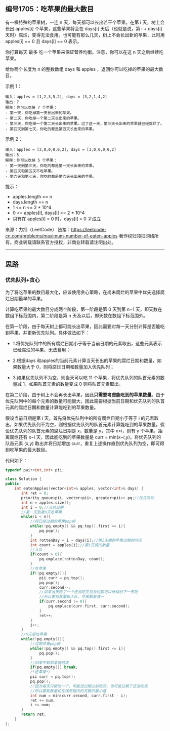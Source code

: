 ## 编号1705：吃苹果的最大数目

有一棵特殊的苹果树，一连 n 天，每天都可以长出若干个苹果。在第 i 天，树上会长出 apples[i] 个苹果，这些苹果将会在 days[i] 天后（也就是说，第 i + days[i] 天时）腐烂，变得无法食用。也可能有那么几天，树上不会长出新的苹果，此时用 apples[i] == 0 且 days[i] == 0 表示。

你打算每天 最多 吃一个苹果来保证营养均衡。注意，你可以在这 n 天之后继续吃苹果。

给你两个长度为 n 的整数数组 days 和 apples ，返回你可以吃掉的苹果的最大数目。



示例 1：
```
输入：apples = [1,2,3,5,2], days = [3,2,1,4,2]
输出：7
解释：你可以吃掉 7 个苹果：
- 第一天，你吃掉第一天长出来的苹果。
- 第二天，你吃掉一个第二天长出来的苹果。
- 第三天，你吃掉一个第二天长出来的苹果。过了这一天，第三天长出来的苹果就已经腐烂了。
- 第四天到第七天，你吃的都是第四天长出来的苹果。
```
示例 2：
```
输入：apples = [3,0,0,0,0,2], days = [3,0,0,0,0,2]
输出：5
解释：你可以吃掉 5 个苹果：
- 第一天到第三天，你吃的都是第一天长出来的苹果。
- 第四天和第五天不吃苹果。
- 第六天和第七天，你吃的都是第六天长出来的苹果。
```
提示：

* apples.length == n
* days.length == n
* 1 <= n <= 2 * 10^4
* 0 <= apples[i], days[i] <= 2 * 10^4
* 只有在 apples[i] = 0 时，days[i] = 0 才成立

来源：力扣（LeetCode）
链接：https://leetcode-cn.com/problems/maximum-number-of-eaten-apples
著作权归领扣网络所有。商业转载请联系官方授权，非商业转载请注明出处。

---
## 思路

### 优先队列+贪心

为了将吃苹果的数目最大化，应该使用贪心策略，在尚未腐烂的苹果中优先选择腐烂日期最早的苹果。

计算吃苹果的最大数目分成两个阶段，第一阶段是第 0 天到第 n−1 天，即天数在数组下标范围内，第二阶段是第 n 天及以后，即天数在数组下标范围外。

在第一阶段，由于每天树上都可能长出苹果，因此需要对每一天分别计算是否能吃到苹果，并更新优先队列。具体做法如下：

* 1.将优先队列中的所有腐烂日期小于等于当前日期的元素取出，这些元素表示已经腐烂的苹果，无法食用；

* 2.根据days 和apples的当前元素计算当天长出的苹果的腐烂日期和数量，如果数量大于 0，则将腐烂日期和数量加入优先队列；

* 3.如果优先队列不为空，则当天可以吃 11 个苹果，将优先队列的队首元素的数量减 1，如果队首元素的数量变成 0 则将队首元素取出。

在第二阶段，由于树上不会再长出苹果，因此**只需要考虑能吃到的苹果数量**。由于优先队列中的每个元素的数量可能很大，因此需要根据当前日期和优先队列的队首元素的腐烂日期和数量计算能吃到的苹果数量。

假设当前日期是第 i 天，首先将优先队列中的所有腐烂日期小于等于 i 的元素取出，如果优先队列不为空，则根据优先队列的队首元素计算能吃到的苹果数量。假设优先队列的队首元素的腐烂日期是 x，数量是 y，其中 x>i，则有 y 个苹果，距离腐烂还有 x−i 天，因此能吃到的苹果数量是 curr = min(x−i,y)。将优先队列的队首元素 (x,y) 取出并将日期增加 curr，重复上述操作直到优先队列为空，即可得到吃苹果的最大数目。


代码如下：
```c++
typedef pair<int,int> pii;

class Solution {
public:
    int eatenApples(vector<int>& apples, vector<int>& days) {
       int ret = 0;
       priority_queue<pii, vector<pii>, greater<pii>> pq;//优先队列
       int n = apples.size();
       int i = 0;//当前日期
       //第一天到第n天吃苹果
       while(i < n){
           //将已经过期的苹果pop掉
           while(!pq.empty() && pq.top().first <= i){
               pq.pop();
           }
           int rottenDay = i + days[i];//第i天摘的苹果过期的时间
           int count = apples[i];//第i天摘的数量
           //入队
           if(count > 0){
               pq.emplace(rottenDay, count);
           }
           //吃苹果
           if(!pq.empty()){
               pii curr = pq.top();
               pq.pop();
               curr.second--;
               //如果当天吃了一个还没吃完且没过期可以继续给下一天吃
               //所以要将其重新入队，苹果数量减一
               if(curr.second != 0){
                   pq.emplace(curr.first, curr.second);
               }
               ret++;
           }
           i++;
       }
       //n天后吃苹果
       while(!pq.empty()){
           //过期苹果pop掉
           while(!pq.empty() && pq.top().first <= i){
               pq.pop();
           }
           //如果不剩苹果就结束
           if(pq.empty()) break;
           /*吃苹果*/
           pii curr = pq.top();
           pq.pop();
           //因为每天只能吃一个，可能没过期之前吃完，也可能过期了还没吃完
           //所以要取数量和在保质期内的天数的最小值
           int num = min(curr.second, curr.first - i);
           ret += num;
           i += num;
       }
       return ret;
    }
};
```